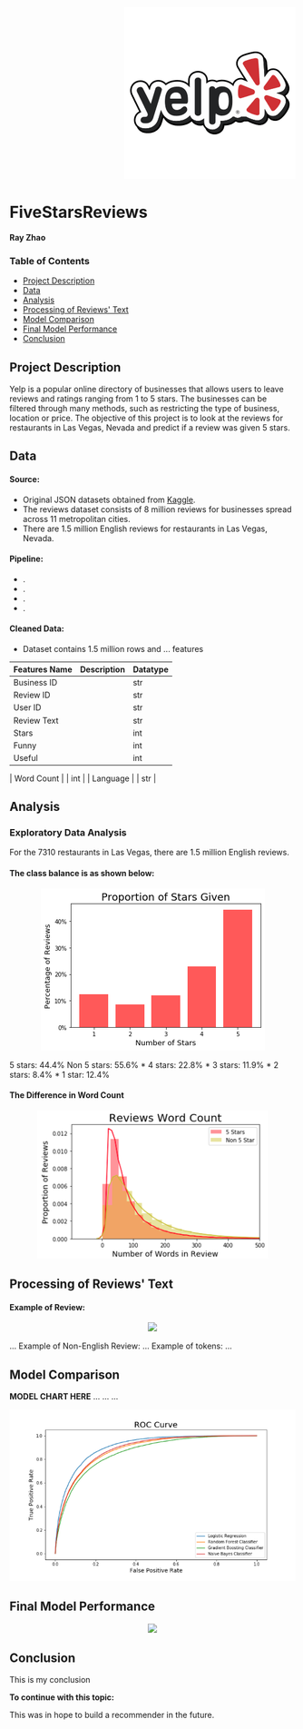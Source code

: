 <p align="right">
<img src="img/yelp-logo.png">
</p>

# FiveStarsReviews
**Ray Zhao**

### Table of Contents

* [Project Description](#description)
* [Data](#data)
* [Analysis](#analysis)
* [Processing of Reviews' Text](#NLP)
* [Model Comparison](#models)
* [Final Model Performance](#final)
* [Conclusion](#conclusion)

<a name="description"></a>
## Project Description

Yelp is a popular online directory of businesses that allows users to leave reviews and ratings ranging from 1 to 5 stars. The businesses can be filtered through many methods, such as restricting the type of business, location or price. The objective of this project is to look at the reviews for restaurants in Las Vegas, Nevada and predict if a review was given 5 stars.


<a name="data"></a>
## Data

#### Source:
* Original JSON datasets obtained from [Kaggle](https://www.kaggle.com/yelp-dataset/yelp-dataset). 
* The reviews dataset consists of 8 million reviews for businesses spread across 11 metropolitan cities.
* There are 1.5 million English reviews for restaurants in Las Vegas, Nevada.

#### Pipeline:
* .
* .
* .
* .

#### Cleaned Data:
* Dataset contains 1.5 million rows and ... features

| Features Name    | Description      | Datatype |
|:-----------------|:-----------------|----------|
| Business ID      |                  | str      |
| Review ID        |                  | str      |
| User ID          |                  | str      |
| Review Text      |                  | str      |
| Stars            |                  | int      |
| Funny            |                  | int      |
| Useful           |                  | int      |

| Word Count       |                  | int      |
| Language         |                  | str      |


<a name="analysis"></a>
## Analysis

### Exploratory Data Analysis

For the 7310 restaurants in Las Vegas, there are 1.5 million English reviews.

#### The class balance is as shown below:
<p align="center">
<img src="img/stars_ratio.png">
</p>
5 stars: 44.4%
Non 5 stars: 55.6%
* 4 stars: 22.8%
* 3 stars: 11.9%
* 2 stars: 8.4%
* 1 star: 12.4%

#### The Difference in Word Count
<p align="center">
<img src="img/word_count_plot.png">
</p>



<a name="NLP"></a>
## Processing of Reviews' Text

#### Example of Review:
<p align='center'>
<img src="images/five.png"> 
</p>
…
Example of Non-English Review:
…
Example of tokens:
...



<a name="models"></a>
## Model Comparison

**MODEL CHART HERE**
...
...
...

<p align='center'>
<img src="img/roc_curve.png">
</p>

<a name="final"></a>
## Final Model Performance

<p align="center">
<img src="img/roc_curve_final.png">
</p>

<a name="conclusion"></a>
## Conclusion

This is my conclusion

**To continue with this topic:**

This was in hope to build a recommender in the future. 
